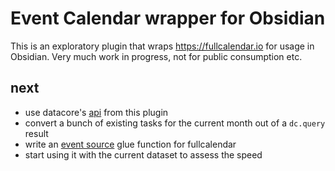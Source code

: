 # Event Calendar wrapper for Obsidian

This is an exploratory plugin that wraps https://fullcalendar.io for usage in Obsidian. Very much work in progress, not for public consumption etc.

## next

- use datacore's [api](https://github.com/blacksmithgu/datacore/blob/a4324f62b392db2e071c34f4c6b73abe3cf370f3/src/api/api.ts) from this plugin
- convert a bunch of existing tasks for the current month out of a `dc.query` result
- write an [event source](https://fullcalendar.io/docs/events-function) glue function for fullcalendar
- start using it with the current dataset to assess the speed
